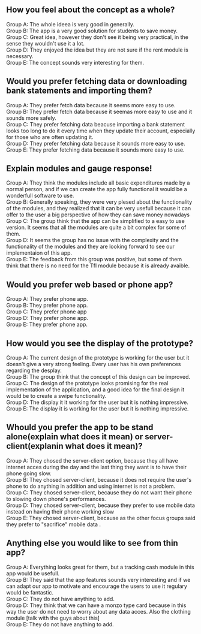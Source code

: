 ## How you feel about the concept as a whole? ##

Group A: The whole ideea is very good in generally. <br /> 
Group B: The app is a very good solution for students to save money. <br />
Group C: Great idea, however they don't see it being very practical, in the sense they wouldn't use it a lot. <br /> 
Group D: They enjoyed the idea but they are not sure if the rent module is necessary. <br />
Group E: The concept sounds very interesting for them.

## Would you prefer fetching data or downloading bank statements and importing them? ##

Group A: They prefer fetch data because it seems more easy to use. <br /> 
Group B: They prefer fetch data because it seemas more easy to use and it sounds more safely. <br />
Group C: They prefer fetching data beacuse importing a bank statement looks too long to do it every time when they update their account, especially for those who are often updating it. <br /> 
Group D: They prefer fetching data because it sounds more easy to use. <br />
Group E: They prefer fetching data because it sounds more easy to use.

## Explain modules and gauge response! ##

Group A: They think the modules include all basic expenditures made by a normal person, and if we can create the app fully functional it would be a wonderfull software to use.<br /> 
Group B: Generally speaking, they were very plesed about the functionality of the modules, and they realized that it can be very usefull because it can offer to the user a big perspective of how they can save money nowadays  <br />
Group C: The group think that the app can be simplified to a easy to use version. It seems that all the modules are quite a bit complex for some of them. <br /> 
Group D: It seems the group has no issue with the complexity and the functionality of the modules and they are looking forward to see our implementaion of this app.  <br />
Group E: The feedback from this group was positive, but some of them think that there is no need for the Tfl module because it is already avaible. 

## Would you prefer web based or phone app? ##

Group A: They prefer phone app. <br /> 
Group B: They prefer phone app. <br />
Group C: They prefer phone app <br /> 
Group D: They prefer phone app. <br />
Group E: They prefer phone app.

## How would you see the display of the prototype? ##

Group A: The current design of the prototype is working for the user but it doesn't give a very strong feeling. Every user has his own preferences regarding the desplay. <br /> 
Group B: The group think that the concept of this design can be improved. <br />
Group C: The design of the prototype looks promising for the real implementation of the application, and a good idea for the final design it would be to create a swipe functionality. <br /> 
Group D: The display it it working for the user but it is nothing impressive. <br />
Group E: The display it is working for the user but it is nothing impressive.

## Whould you prefer the app to be stand alone(explain what does it mean) or server-client(explanin what does it mean)? ##

Group A: They chosed the server-client option, because they all have internet acces during the day and the last thing they want is to have their phone going slow. <br /> 
Group B: They chosed server-client, because it does not require the user's phone to do anything in addition and using internet is not a problem. <br />
Group C: They chosed server-client, because they do not want their phone to slowing down phone's performances. <br /> 
Group D: They chosed server-client, because they prefer to use mobile data instead on having their phone working slow <br />
Group E: They chosed server-client, because as the other focus groups said they prefer to "sacrifice" mobile data .

## Anything else you would like to see from thin app? ##

Group A: Everything looks great for them, but a tracking cash module in this app would be usefull. <br /> 
Group B: They said that the app features sounds very interesting and if we can adapt our app to motivate and encourage the users to use it regulary would be fantastic. <br />
Group C: They do not have anything to add. <br /> 
Group D: They think that we can have a monzo type card because in this way the user do not need to worry about any data acces. Also the clothing module [talk with the guys about this]  <br />
Group E: They do not have anything to add.
